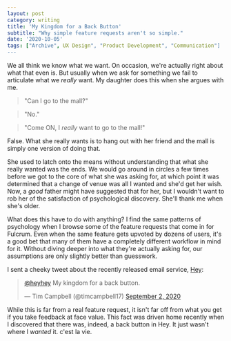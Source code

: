 ```yaml
---
layout: post
category: writing
title: 'My Kingdom for a Back Button'
subtitle: "Why simple feature requests aren't so simple."
date: '2020-10-05'
tags: ["Archive", UX Design", "Product Development", "Communication"]
---
```


We all think we know what we want. On occasion, we're actually right about what that even is. But usually when we ask for something we fail to articulate what we _really_ want. My daughter does this when she argues with me. 

> "Can I go to the mall?"

> "No."

> "Come ON, I _really_ want to go to the mall!"

False. What she really wants is to hang out with her friend and the mall is simply one version of doing that.

<!--more-->

She used to latch onto the means without understanding that what she really wanted was the ends. We would go around in circles a few times before we got to the core of what she was asking for, at which point it was determined that a change of venue was all I wanted and she'd get her wish. Now, a _good_ father might have suggested that for her, but I wouldn't want to rob her of the satisfaction of psychological discovery. She'll thank me when she's older.

What does this have to do with anything? I find the same patterns of psychology when I browse some of the feature requests that come in for Fulcrum. Even when the same feature gets upvoted by dozens of users, it's a good bet that many of them have a completely different workflow in mind for it. Without diving deeper into what they're actually asking for, our assumptions are only slightly better than guesswork.

I sent a cheeky tweet about the recently released email service, [Hey](https://twitter.com/heyhey):

<blockquote class="twitter-tweet"><p lang="en" dir="ltr"><a href="https://twitter.com/heyhey?ref_src=twsrc%5Etfw">@heyhey</a> My kingdom for a back button.</p>&mdash; Tim Campbell (@timcampbell17) <a href="https://twitter.com/timcampbell17/status/1301203157536698369?ref_src=twsrc%5Etfw">September 2, 2020</a></blockquote> <script async src="https://platform.twitter.com/widgets.js" charset="utf-8"></script>

While this is far from a real feature request, it isn't far off from what you get if you take feedback at face value. This fact was driven home recently when I discovered that there was, indeed, a back button in Hey. It just wasn't where I _wanted_ it. c'est la vie.